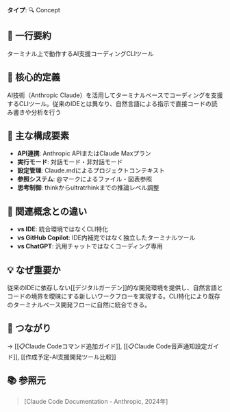 
**タイプ**: 🔍 Concept

## 📝 一行要約
ターミナル上で動作するAI支援コーディングCLIツール

## 🎯 核心的定義
AI技術（Anthropic Claude）を活用してターミナルベースでコーディングを支援するCLIツール。従来のIDEとは異なり、自然言語による指示で直接コードの読み書きや分析を行う

## 🌟 主な構成要素
- **API連携**: Anthropic APIまたはClaude Maxプラン
- **実行モード**: 対話モード・非対話モード
- **設定管理**: Claude.mdによるプロジェクトコンテキスト
- **参照システム**: @マークによるファイル・図表参照
- **思考制御**: thinkからultratrhinkまでの推論レベル調整

## 🔄 関連概念との違い
- **vs IDE**: 統合環境ではなくCLI特化
- **vs GitHub Copilot**: IDE内補完ではなく独立したターミナルツール
- **vs ChatGPT**: 汎用チャットではなくコーディング専用

## 💡 なぜ重要か
従来のIDEに依存しない[[デジタルガーデン]]的な開発環境を提供し、自然言語とコードの境界を曖昧にする新しいワークフローを実現する。CLI特化により既存のターミナルベース開発フローに自然に統合できる。

## 🔗 つながり
→ [[📋Claude Codeコマンド追加ガイド]], [[📋Claude Code音声通知設定ガイド]], [[作成予定-AI支援開発ツール比較]]

## 📚 参照元
> [Claude Code Documentation - Anthropic, 2024年]